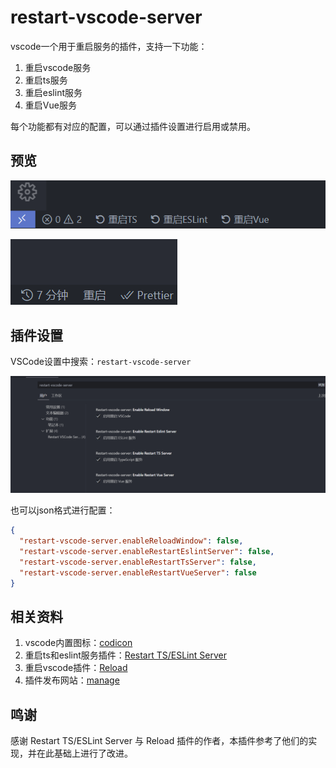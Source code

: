# restart-vscode-server

vscode一个用于重启服务的插件，支持一下功能：

1. 重启vscode服务
2. 重启ts服务
3. 重启eslint服务
4. 重启Vue服务

每个功能都有对应的配置，可以通过插件设置进行启用或禁用。

## 预览

![左侧状态按钮](./docs/images/左侧状态按钮.png)

![右侧状态按钮](./docs/images/右侧状态按钮.png)

## 插件设置

VSCode设置中搜索：`restart-vscode-server`

![插件设置](./docs/images/插件设置.png)

也可以json格式进行配置：

```json
{
  "restart-vscode-server.enableReloadWindow": false,
  "restart-vscode-server.enableRestartEslintServer": false,
  "restart-vscode-server.enableRestartTsServer": false,
  "restart-vscode-server.enableRestartVueServer": false
}
```

## 相关资料

1. vscode内置图标：[codicon](https://microsoft.github.io/vscode-codicons/dist/codicon.html)
2. 重启ts和eslint服务插件：[Restart TS/ESLint Server](https://marketplace.visualstudio.com/items?itemName=acoreyj.restart-ts-eslint-server)
3. 重启vscode插件：[Reload](https://marketplace.visualstudio.com/items?itemName=natqe.reload)
4. 插件发布网站：[manage](https://marketplace.visualstudio.com/manage)

## 鸣谢

感谢 Restart TS/ESLint Server 与 Reload 插件的作者，本插件参考了他们的实现，并在此基础上进行了改进。
